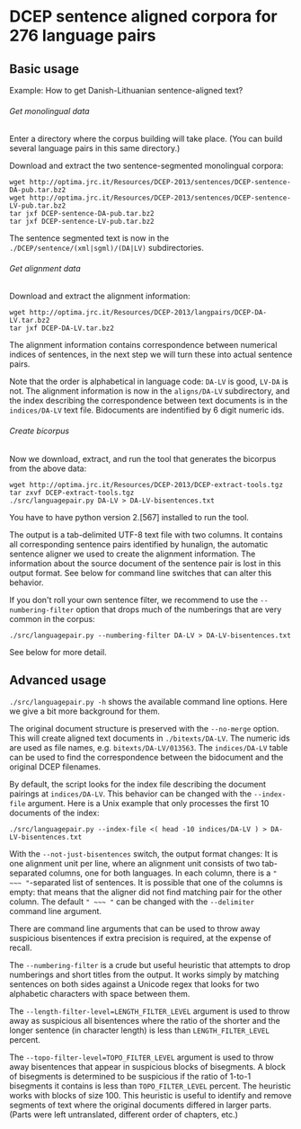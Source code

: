 # DCEP sentence aligned corpora for 276 language pairs

## Basic usage

Example: How to get Danish-Lithuanian sentence-aligned text?

###### Get monolingual data

Enter a directory where the corpus building will take place.
(You can build several language pairs in this same directory.)

Download and extract the two sentence-segmented monolingual corpora:

```
wget http://optima.jrc.it/Resources/DCEP-2013/sentences/DCEP-sentence-DA-pub.tar.bz2
wget http://optima.jrc.it/Resources/DCEP-2013/sentences/DCEP-sentence-LV-pub.tar.bz2
tar jxf DCEP-sentence-DA-pub.tar.bz2
tar jxf DCEP-sentence-LV-pub.tar.bz2
```

The sentence segmented text is now in the `./DCEP/sentence/(xml|sgml)/(DA|LV)` subdirectories.

###### Get alignment data

Download and extract the alignment information:

```
wget http://optima.jrc.it/Resources/DCEP-2013/langpairs/DCEP-DA-LV.tar.bz2
tar jxf DCEP-DA-LV.tar.bz2
```

The alignment information contains correspondence between numerical indices
of sentences, in the next step we will turn these into actual sentence pairs.

Note that the order is alphabetical in language code: `DA-LV` is good, `LV-DA` is not.
The alignment information is now in the `aligns/DA-LV` subdirectory,
and the index describing the correspondence between text documents is in the `indices/DA-LV` text file.
Bidocuments are indentified by 6 digit numeric ids.

###### Create bicorpus

Now we download, extract, and run the tool that generates the bicorpus from the above data:

```
wget http://optima.jrc.it/Resources/DCEP-2013/DCEP-extract-tools.tgz
tar zxvf DCEP-extract-tools.tgz
./src/languagepair.py DA-LV > DA-LV-bisentences.txt
```

You have to have python version 2.[567] installed to run the tool.

The output is a tab-delimited UTF-8 text file with two columns.
It contains all corresponding sentence pairs identified by hunalign, the
automatic sentence aligner we used to create the alignment information.
The information about the source document of the sentence pair is lost
in this output format. See below for command line switches that can alter this
behavior.

If you don't roll your own sentence filter, we recommend to use the `--numbering-filter`
option that drops much of the numberings that are very common in the corpus:

```
./src/languagepair.py --numbering-filter DA-LV > DA-LV-bisentences.txt
```

See below for more detail.


## Advanced usage

`./src/languagepair.py -h` shows the available command line options.
Here we give a bit more background for them.

The original document structure is preserved with the `--no-merge` option.
This will create aligned text documents in `./bitexts/DA-LV`.
The numeric ids are used as file names, e.g. `bitexts/DA-LV/013563`.
The `indices/DA-LV` table can be used to find the correspondence between the bidocument and the
original DCEP filenames.

By default, the script looks for the index file describing the document pairings
at `indices/DA-LV`. This behavior can be changed with the `--index-file` argument.
Here is a Unix example that only processes the first 10 documents of the index:

```./src/languagepair.py --index-file <( head -10 indices/DA-LV ) > DA-LV-bisentences.txt```

With the `--not-just-bisentences` switch, the output format changes:
It is one alignment unit per line, where an alignment unit consists of
two tab-separated columns, one for both languages. In each column,
there is a `" ~~~ "`-separated list of sentences. It is possible that one
of the columns is empty: that means that the aligner did not find matching
pair for the other column. The default `" ~~~ "` can be changed with the
`--delimiter` command line argument.

There are command line arguments that can be used to throw away suspicious
bisentences if extra precision is required, at the expense of recall.

The `--numbering-filter` is a crude but useful heuristic that attempts to drop numberings
and short titles from the output. It works simply by matching sentences on both sides
against a Unicode regex that looks for two alphabetic characters with space between them.

The `--length-filter-level=LENGTH_FILTER_LEVEL` argument is used to throw away as suspicious
all bisentences where the ratio of the shorter and the longer sentence (in character length)
is less than `LENGTH_FILTER_LEVEL` percent.

The `--topo-filter-level=TOPO_FILTER_LEVEL` argument is used to throw away
bisentences that appear in suspicious blocks of bisegments. A block of
bisegments is determined to be suspicious if the ratio of 1-to-1 bisegments it contains
is less than `TOPO_FILTER_LEVEL` percent. The heuristic works with blocks of size 100.
This heuristic is useful to identify and remove segments of text where the original
documents differed in larger parts. (Parts were left untranslated, different order of chapters, etc.)

